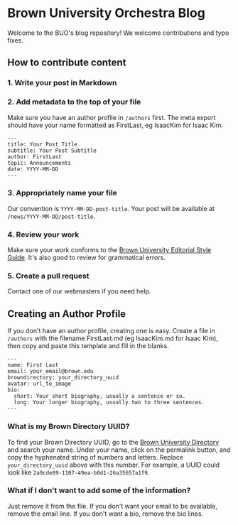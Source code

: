 # Brown University Orchestra Blog
Welcome to the BUO's blog repository! We welcome contributions and typo fixes.
## How to contribute content
### 1. Write your post in Markdown
### 2. Add metadata to the top of your file
Make sure you have an author profile in `/authors` first. The meta export should have your name formatted as FirstLast, eg IsaacKim for Isaac Kim.
```
---
title: Your Post Title
subtitle: Your Post Subtitle
author: FirstLast
topic: Announcements
date: YYYY-MM-DD
---
```
### 3. Appropriately name your file
Our convention is `YYYY-MM-DD-post-title`. Your post will be available at `/news/YYYY-MM-DD/post-title`.
### 4. Review your work
Make sure your work conforms to the [Brown University Editorial Style Guide](https://www.brown.edu/university-identity/editorial-style-guide). It's also good to review for grammatical errors.
### 5. Create a pull request
Contact one of our webmasters if you need help.
## Creating an Author Profile
If you don't have an author profile, creating one is easy. Create a file in `/authors` with the filename FirstLast.md (eg IsaacKim.md for Isaac Kim), then copy and paste this template and fill in the blanks.
```
---
name: First Last
email: your_email@brown.edu
browndirectory: your_directory_uuid
avatar: url_to_image
bio:
  short: Your short biography, usually a sentence or so.
  long: Your longer biography, usually two to three sentences.
---
```
### What is my Brown Directory UUID?
To find your Brown Directory UUID, go to the [Brown University Directory](https://directory.brown.edu) and search your name. Under your name, click on the permalink button, and copy the hyphenated string of numbers and letters. Replace `your_directory_uuid` above with this number. For example, a UUID could look like `2a9cde89-1107-49ea-b0d1-26a35657a1f9`.
### What if I don't want to add some of the information?
Just remove it from the file. If you don't want your email to be available, remove the email line. If you don't want a bio, remove the bio lines.